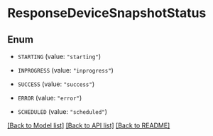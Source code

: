 # ResponseDeviceSnapshotStatus

## Enum


* `STARTING` (value: `"starting"`)

* `INPROGRESS` (value: `"inprogress"`)

* `SUCCESS` (value: `"success"`)

* `ERROR` (value: `"error"`)

* `SCHEDULED` (value: `"scheduled"`)


[[Back to Model list]](../README.md#documentation-for-models) [[Back to API list]](../README.md#documentation-for-api-endpoints) [[Back to README]](../README.md)


